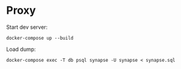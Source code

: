 # Proxy

Start dev server:
```
docker-compose up --build
```

Load dump:
```
docker-compose exec -T db psql synapse -U synapse < synapse.sql
```
